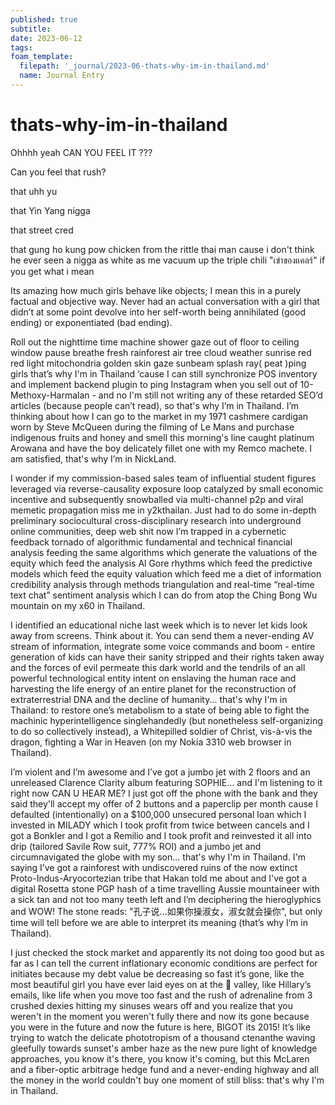 ```yaml
---
published: true
subtitle:
date: 2023-06-12
tags:
foam_template:
  filepath: '_journal/2023-06-thats-why-im-in-thailand.md'
  name: Journal Entry
---
```


# thats-why-im-in-thailand
Ohhhh yeah CAN YOU FEEL IT ???

Can you feel that rush?

that uhh yu

that Yin Yang nigga

that street cred

that gung ho kung pow chicken from the rittle thai man cause i don't think he ever seen a nigga as white as me vacuum up the triple chili "เข่าของแคลร์" if you get what i mean

Its amazing how much girls behave like objects; I mean this in a purely factual and objective way. Never had an actual conversation with a girl that didn’t at some point devolve into her self-worth being annihilated (good ending) or exponentiated (bad ending).

Roll out the nighttime time machine shower gaze out of floor to ceiling window pause breathe fresh rainforest air tree cloud weather sunrise red red light mitochondria golden skin gaze sunbeam splash ray( peat )ping girls that’s why I'm in Thailand ‘cause I can still synchronize POS inventory and implement backend plugin to ping Instagram when you sell out of 10-Methoxy-Harmalan - and no I'm still not writing any of these retarded SEO’d articles (because people can’t read), so that's why I’m in Thailand. I’m thinking about how I can go to the market in my 1971 cashmere cardigan worn by Steve McQueen during the filming of Le Mans and purchase indigenous fruits and honey and smell this morning's line caught platinum Arowana and have the boy delicately fillet one with my Remco machete. I am satisfied, that's why I’m in NickLand.

I wonder if my commission-based sales team of influential student figures leveraged via reverse-causality exposure loop catalyzed by small economic incentive and subsequently snowballed via multi-channel p2p and viral memetic propagation miss me in y2kthailan. Just had to do some in-depth preliminary sociocultural cross-disciplinary research into underground online communities, deep web shit now I’m trapped in a cybernetic feedback tornado of algorithmic fundamental and technical financial analysis feeding the same algorithms which generate the valuations of the equity which feed the analysis Al Gore rhythms which feed the predictive models which feed the equity valuation which feed me a diet of information credibility analysis through methods triangulation and real-time “real-time text chat” sentiment analysis which I can do from atop the Ching Bong Wu mountain on my x60 in Thailand.

I identified an educational niche last week which is to never let kids look away from screens. Think about it. You can send them a never-ending AV stream of information, integrate some voice commands and boom - entire generation of kids can have their sanity stripped and their rights taken away and the forces of evil permeate this dark world and the tendrils of an all powerful technological entity intent on enslaving the human race and harvesting the life energy of an entire planet for the reconstruction of extraterrestrial DNA and the decline of humanity... that's why I'm in Thailand: to restore one’s metabolism to a state of being able to fight the machinic hyperintelligence singlehandedly (but nonetheless self-organizing to do so collectively instead), a Whitepilled soldier of Christ, vis-à-vis the dragon, fighting a War in Heaven (on my Nokia 3310 web browser in Thailand).

I’m violent and I’m awesome and I’ve got a jumbo jet with 2 floors and an unreleased Clarence Clarity album featuring SOPHIE... and I'm listening to it right now CAN U HEAR ME? I just got off the phone with the bank and they said they'll accept my offer of 2 buttons and a paperclip per month cause I defaulted (intentionally) on a $100,000 unsecured personal loan which I invested in MILADY which I took profit from twice between cancels and I got a Bonkler and I got a Remilio and I took profit and reinvested it all into drip (tailored Savile Row suit, 777% ROI) and a jumbo jet and circumnavigated the globe with my son... that's why I'm in Thailand. I'm saying I’ve got a rainforest with undiscovered ruins of the now extinct Proto-Indus-Aryocortezian tribe that Hakan told me about and I've got a digital Rosetta stone PGP hash of a time travelling Aussie mountaineer with a sick tan and not too many teeth left and I’m deciphering the hieroglyphics and WOW! The stone reads: "孔子说...如果你操淑女，淑女就会操你", but only time will tell before we are able to interpret its meaning (that’s why I’m in Thailand).

I just checked the stock market and apparently its not doing too good but as far as I can tell the current inflationary economic conditions are perfect for initiates because my debt value be decreasing so fast it’s gone, like the most beautiful girl you have ever laid eyes on at the 🦋 valley, like Hillary’s emails, like life when you move too fast and the rush of adrenaline from 3 crushed dexies hitting my sinuses wears off and you realize that you weren't in the moment you weren't fully there and now its gone because you were in the future and now the future is here, BIGOT its 2015! It’s like trying to watch the delicate phototropism of a thousand ctenanthe waving gleefully towards sunset's amber haze as the new pure light of knowledge approaches, you know it's there, you know it's coming, but this McLaren and a fiber-optic arbitrage hedge fund and a never-ending highway and all the money in the world couldn't buy one moment of still bliss: that's why I'm in Thailand.